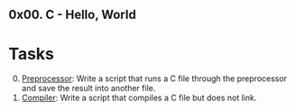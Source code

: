 ## 0x00. C - Hello, World

# Tasks

0. [Preprocessor](./0-preprocessor): Write a script that runs a C file through the preprocessor and save the result into another file.
1. [Compiler](./1-compiler): Write a script that compiles a C file but does not link.
